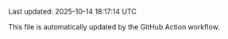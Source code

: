 Last updated: 2025-10-14 18:17:14 UTC

This file is automatically updated by the GitHub Action workflow.
